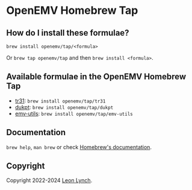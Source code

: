 # OpenEMV Homebrew Tap

## How do I install these formulae?

`brew install openemv/tap/<formula>`

Or `brew tap openemv/tap` and then `brew install <formula>`.

## Available formulae in the OpenEMV Homebrew Tap

* [tr31](https://github.com/openemv/tr31): `brew install openemv/tap/tr31`
* [dukpt](https://github.com/openemv/dukpt): `brew install openemv/tap/dukpt`
* [emv-utils](https://github.com/openemv/emv-utils): `brew install openemv/tap/emv-utils`

## Documentation

`brew help`, `man brew` or check [Homebrew's documentation](https://docs.brew.sh).

## Copyright

Copyright 2022-2024 [Leon Lynch](https://github.com/leonlynch).

